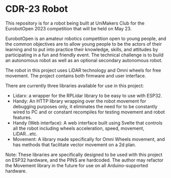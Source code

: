 # CDR-23 Robot
This repository is for a robot being built at UniMakers Club for the EurobotOpen 2023 competition that will be held on May 23.

EurobotOpen is an amateur robotics competition open to young people, and the common objectives are to allow young people to be the actors of their learning and to put into practice their knowledge, skills, and attitudes by participating in a fun and friendly event.
The technical challenge is to build an autonomous robot as well as an optional secondary autonomous robot.

The robot in this project uses LiDAR technology and Omni wheels
for free movement.
The project contains both firmware and user interface.

There are currently three libraries available for use in this project:
 - Lidarx: a wrapper for the RPLidar library to be easy to use with ESP32.
 - Handy: An HTTP library wrapping over the robot movement for debugging purposes only, it eliminates the need for to be constantly wired to PC and or constant recompiles for testing movement and robot features.
 - Handy (Web interface): A web interface built using Svelte that controls all the robot including wheels acceleration, speed, movement, LiDAR...etc.
 - Movement: A library made specifically for Omni Wheels movement, and has methods that facilitate vector movement on a 2d plan.

Note: These libraries are specifically designed to be used with this project on ESP32 hardware, and the PINS are hardcoded. The author may refactor the Movement library in the future for use on all Arduino-supported hardware.


